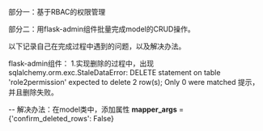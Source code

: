 部分一：基于RBAC的权限管理

部分二：用flask-admin组件批量完成model的CRUD操作。

以下记录自己在完成过程中遇到的问题，以及解决办法。

flask-admin组件：
1.实现删除的过程中，出现 sqlalchemy.orm.exc.StaleDataError: DELETE statement on table 'role2permission' expected to delete 2 row(s); Only 0 were matched 提示，并且删除失败。

-- 解决办法：在model类中，添加属性 __mapper_args__ = {'confirm_deleted_rows': False} 
